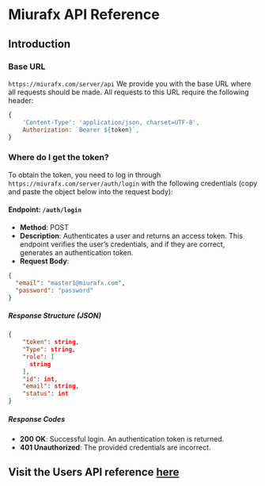 # Miurafx API Reference

## Introduction

### Base URL

`https://miurafx.com/server/api`
We provide you with the base URL where all requests should be made. All requests to this URL require the following header:
```js
{
    'Content-Type': 'application/json, charset=UTF-8',
    Authorization: `Bearer ${token}`,
}
```

### Where do I get the token?

To obtain the token, you need to log in through `https://miurafx.com/server/auth/login` with the following credentials (copy and paste the object below into the request body):

#### Endpoint: `/auth/login`
- **Method**: POST
- **Description**: Authenticates a user and returns an access token. This endpoint verifies the user’s credentials, and if they are correct, generates an authentication token.
- **Request Body**: 
```json
{
  "email": "master1@miurafx.com",
  "password": "password"
}
```

##### Response Structure (JSON)

```json
{
    "token": string,
    "Type": string,
    "role": [
      string
    ],
    "id": int,
    "email": string,
    "status": int
}
```

##### Response Codes
- **200 OK**: Successful login. An authentication token is returned.
- **401 Unauthorized**: The provided credentials are incorrect.

## Visit the Users API reference [here](/UsersDocs.md)
